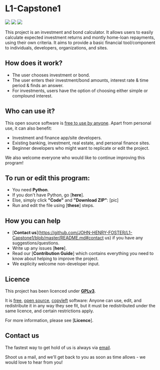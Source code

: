 # L1-Capstone1 
                    
[![](https://img.shields.io/badge/Version-1.0-blue.svg)](https://github.com/JOHN-HENRY-FOSTER/L1-Capstone1)  [![](https://img.shields.io/badge/License-GPLv3-brightgreen.svg)](https://www.gnu.org/licenses/gpl-3.0)  [![](https://img.shields.io/badge/Code%20of%20Conduct-Contributor%20Covenant-yellow.svg?style=flat-square)](http://contributor-covenant.org/version/1/4/)	 

This project is an investment and bond calculator. It allows users to easily calculate expected investment returns and montly home-loan repayments, using their own criteria. 
It aims to provide a basic financial tool/component to individuals, developers, organizations, and sites.

## How does it work?
* The user chooses investment or bond.
* The user enters their investment/bond amounts, interest rate & time period & finds an answer.
* For investments, users have the option of choosing either simple or complound interest.

## Who can use it? 
This open source software is [free to use by anyone](https://github.com/JOHN-HENRY-FOSTER/L1-Capstone1/blob/master/README.md#licence). Apart from personal use, it can also benefit:
* Investment and finance app/site developers.
* Existing banking, investment, real estate, and personal finance sites.
* Beginner developers who might want to replicate or edit the project.

We also welcome everyone who would like to continue improving this program!
	
## To run or edit this program:

* You need **Python**. 
* If you don't have Python, go [**here**].
* Else, simply click **"Code"** and **"Download ZIP"**: 
	[pic]
* Run and edit the file using [**these**] steps.
	  
## How you can help

* [**Contact us**](https://github.com/JOHN-HENRY-FOSTER/L1-Capstone1/blob/master/README.md#contact us) if you have any suggestions/questions.
* Write up any issues [**here**].
* Read our [**Contribution Guide**] which contains everything you need to know about helping to improve the project. 
* We explicity welcome non-developer input.

## Licence

This project has been licenced under [**GPLv3**](https://www.gnu.org/licenses/gpl-3.0.html).  

It is [free](https://www.gnu.org/philosophy/free-sw.html), [open source](https://opensource.org/osd), [copyleft](https://www.gnu.org/licenses/copyleft.en.html) software: 
Anyone can use, edit, and redistribute it in any way they see fit, but it must be redistributed under the same licence, and certain restrictions apply.

For more information, please see [**Licence**].

## Contact us

The fastest way to get hold of us is always via [email](mailto:anoxicdrollie@gmail.com).

Shoot us a mail, and we'll get back to you as soon as time allows - we would love to hear from you!


